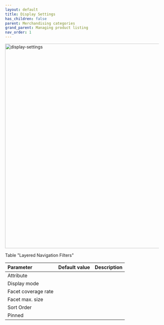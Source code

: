 ```yaml
---
layout: default
title: Display Settings
has_children: false
parent: Merchandising categories
grand_parent: Managing product listing
nav_order: 1
---
```


<img width="669" alt="display-settings" src="https://user-images.githubusercontent.com/98949123/155118826-325158df-7911-499d-95e5-494413413b5b.PNG">

Table "Layered Navigation Filters"

| Parameter    | Default value | Description |
|:-------------|:------------------|:------|
|Attribute| | |
|Display mode| | |
|Facet coverage rate| | |
|Facet max. size| | |
|Sort Order| | |
|Pinned| | |

